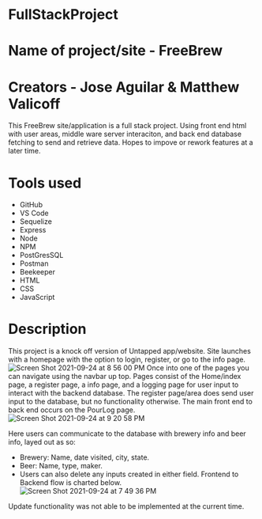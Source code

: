# FullStackProject
# Name of project/site - FreeBrew
# Creators - Jose Aguilar & Matthew Valicoff

This FreeBrew site/application is a full stack project. Using front end html with user areas, middle ware server interaciton, and back end database fetching to send and retrieve data.
Hopes to impove or rework features at a later time.

# Tools used
- GitHub
- VS Code
- Sequelize
- Express
- Node
- NPM
- PostGresSQL
- Postman
- Beekeeper
- HTML
- CSS
- JavaScript
# Description
This project is a knock off version of Untapped app/website. Site launches with a homepage with the option to login, register, or go to the info page.
![Screen Shot 2021-09-24 at 8 56 00 PM](https://user-images.githubusercontent.com/88062670/134754061-391f7aeb-aa13-4c9e-93c9-d8efbe95e476.png)
Once into one of the pages you can navigate using the navbar up top.
Pages consist of the Home/index page, a register page, a info page, and a logging page for user input to interact with the backend database.
The register page/area does send user input to the database, but no functionality otherwise.
The main front end to back end occurs on the PourLog page. 
![Screen Shot 2021-09-24 at 9 20 58 PM](https://user-images.githubusercontent.com/88062670/134754695-d718057f-3a52-432c-9495-7dc7df4a11b2.png)

Here users can communicate to the database with brewery info and beer info, layed out as so:
- Brewery: Name, date visited, city, state.
- Beer: Name, type, maker.
- Users can also delete any inputs created in either field.
Frontend to Backend flow is charted below.
![Screen Shot 2021-09-24 at 7 49 36 PM](https://user-images.githubusercontent.com/88062670/134754740-2cf1ca63-f1e4-49c7-acd8-560407864a03.png)

Update functionality was not able to be implemented at the current time.

